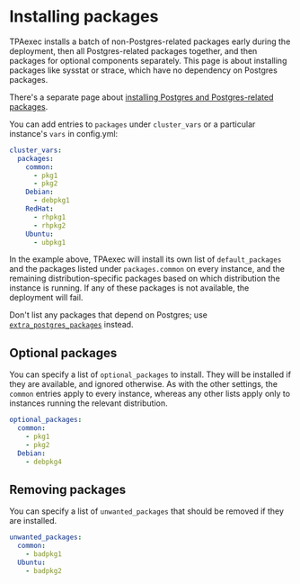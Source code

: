 # Installing packages

TPAexec installs a batch of non-Postgres-related packages early during
the deployment, then all Postgres-related packages together, and then
packages for optional components separately. This page is about
installing packages like sysstat or strace, which have no dependency on
Postgres packages.

There's a separate page about
[installing Postgres and Postgres-related packages](postgres_packages.md).

You can add entries to ``packages`` under ``cluster_vars`` or a
particular instance's ``vars`` in config.yml:

```yaml
cluster_vars:
  packages:
    common:
      - pkg1
      - pkg2
    Debian:
      - debpkg1
    RedHat:
      - rhpkg1
      - rhpkg2
    Ubuntu:
      - ubpkg1
```

In the example above, TPAexec will install its own list of
``default_packages`` and the packages listed under ``packages.common``
on every instance, and the remaining distribution-specific packages
based on which distribution the instance is running. If any of these
packages is not available, the deployment will fail.

Don't list any packages that depend on Postgres; use
[``extra_postgres_packages``](extra_postgres_packages.md) instead.

## Optional packages

You can specify a list of ``optional_packages`` to install. They will be
installed if they are available, and ignored otherwise. As with the
other settings, the ``common`` entries apply to every instance, whereas
any other lists apply only to instances running the relevant
distribution.

```yaml
optional_packages:
  common:
    - pkg1
    - pkg2
  Debian:
    - debpkg4
```

## Removing packages

You can specify a list of ``unwanted_packages`` that should be
removed if they are installed.

```yaml
unwanted_packages:
  common:
    - badpkg1
  Ubuntu:
    - badpkg2
```
